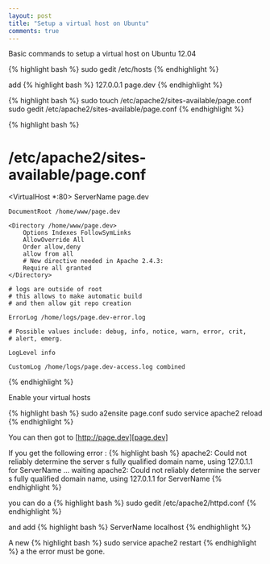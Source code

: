 ```yaml
---
layout: post
title: "Setup a virtual host on Ubuntu"
comments: true
---
```


Basic commands to setup a virtual host on Ubuntu 12.04

{% highlight bash %}
sudo gedit /etc/hosts
{% endhighlight %}

add
{% highlight bash %}
127.0.0.1 page.dev
{% endhighlight %}

{% highlight bash %}
sudo touch /etc/apache2/sites-available/page.conf
sudo gedit /etc/apache2/sites-available/page.conf
{% endhighlight %}

{% highlight bash %}
# /etc/apache2/sites-available/page.conf
<VirtualHost *:80>
    ServerName page.dev

    DocumentRoot /home/www/page.dev

    <Directory /home/www/page.dev>
        Options Indexes FollowSymLinks
        AllowOverride All
        Order allow,deny
        allow from all
        # New directive needed in Apache 2.4.3:
        Require all granted
    </Directory>

    # logs are outside of root
    # this allows to make automatic build
    # and then allow git repo creation

    ErrorLog /home/logs/page.dev-error.log

    # Possible values include: debug, info, notice, warn, error, crit,
    # alert, emerg.

    LogLevel info

    CustomLog /home/logs/page.dev-access.log combined
</VirtualHost>
{% endhighlight %}

Enable your virtual hosts

{% highlight bash %}
sudo a2ensite page.conf
sudo service apache2 reload
{% endhighlight %}

You can then got to [http://page.dev][page.dev]


If you get the following error :
{% highlight bash %}
apache2: Could not reliably determine the server s
fully qualified domain name, using 127.0.1.1 for ServerName
 ... waiting apache2: Could not reliably determine
 the server s fully qualified domain name, using
 127.0.1.1 for ServerName
{% endhighlight %}


you can do a
{% highlight bash %}
sudo gedit /etc/apache2/httpd.conf
{% endhighlight %}

and add
{% highlight bash %}
ServerName localhost
{% endhighlight %}

A new
{% highlight bash %}
sudo service apache2 restart
{% endhighlight %}
a the error must be gone.

[page.dev]: http://page.dev